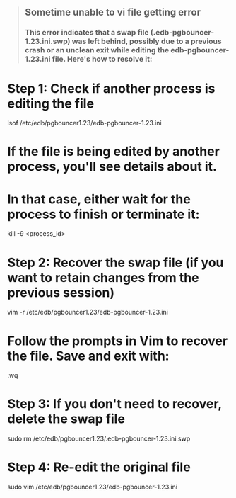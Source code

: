 > ## Sometime unable to vi file getting error
> ### This error indicates that a swap file (.edb-pgbouncer-1.23.ini.swp) was left behind, possibly due to a previous crash or an unclean exit while editing the edb-pgbouncer-1.23.ini file. Here's how to resolve it:

# Step 1: Check if another process is editing the file
lsof /etc/edb/pgbouncer1.23/edb-pgbouncer-1.23.ini

# If the file is being edited by another process, you'll see details about it.
# In that case, either wait for the process to finish or terminate it:
kill -9 <process_id>

# Step 2: Recover the swap file (if you want to retain changes from the previous session)
vim -r /etc/edb/pgbouncer1.23/edb-pgbouncer-1.23.ini

# Follow the prompts in Vim to recover the file. Save and exit with:
:wq

# Step 3: If you don't need to recover, delete the swap file
sudo rm /etc/edb/pgbouncer1.23/.edb-pgbouncer-1.23.ini.swp

# Step 4: Re-edit the original file
sudo vim /etc/edb/pgbouncer1.23/edb-pgbouncer-1.23.ini

